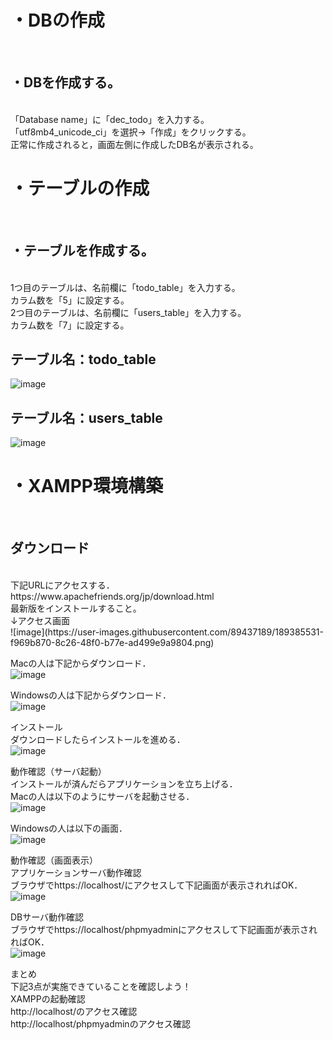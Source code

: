 <h1>・DBの作成</h1><br>
<h2>・DBを作成する。</h2><br>
「Database name」に「dec_todo」を入力する。<br>
「utf8mb4_unicode_ci」を選択→「作成」をクリックする。<br>
正常に作成されると，画面左側に作成したDB名が表示される。<br>
<h1>・テーブルの作成</h1><br>
<h2>・テーブルを作成する。</h2><br>
1つ目のテーブルは、名前欄に「todo_table」を入力する。<br>
カラム数を「5」に設定する。<br>
2つ目のテーブルは、名前欄に「users_table」を入力する。<br>
カラム数を「7」に設定する。<br>

<h2>テーブル名：todo_table</h2>

![image](https://user-images.githubusercontent.com/89437189/188614800-35fa60da-372c-4ed4-ad4d-86c0541d7f19.png)

<h2>テーブル名：users_table</h2>

![image](https://user-images.githubusercontent.com/89437189/188614693-8aa6a065-4881-4eb8-ae90-a2230c6d92f6.png)




<h1>・XAMPP環境構築</h1><br>
<h2>ダウンロード</h2><br>
下記URLにアクセスする．<br>
https://www.apachefriends.org/jp/download.html<br>
最新版をインストールすること。<br>
↓アクセス画面<br>
![image](https://user-images.githubusercontent.com/89437189/189385531-f969b870-8c26-48f0-b77e-ad499e9a9804.png)

Macの人は下記からダウンロード．<br>
![image](https://user-images.githubusercontent.com/89437189/189385743-7a1623e4-0c87-4f3f-8ee1-0238644eff0a.png)

Windowsの人は下記からダウンロード．<br>
![image](https://user-images.githubusercontent.com/89437189/189385882-5a099cc1-c139-4aed-a0fc-46d40ac46e08.png)

インストール<br>
ダウンロードしたらインストールを進める．<br>
![image](https://user-images.githubusercontent.com/89437189/189386004-2870d51e-531c-48c9-9bfa-8b775bc6da1f.png)

動作確認（サーバ起動）<br>
インストールが済んだらアプリケーションを立ち上げる．<br>
Macの人は以下のようにサーバを起動させる．<br>
![image](https://user-images.githubusercontent.com/89437189/189386150-a9515933-b297-420e-acb6-c503c1b4018c.png)

Windowsの人は以下の画面．<br>
![image](https://user-images.githubusercontent.com/89437189/189386225-03371dcd-fc38-45c3-90f6-836d2a86164d.png)

動作確認（画面表示）<br>
アプリケーションサーバ動作確認<br>
ブラウザでhttps://localhost/にアクセスして下記画面が表示されればOK．<br>
![image](https://user-images.githubusercontent.com/89437189/189386400-1b9e132b-2daf-4466-95c8-564db8a02171.png)

DBサーバ動作確認<br>
ブラウザでhttps://localhost/phpmyadminにアクセスして下記画面が表示されればOK．<br>
![image](https://user-images.githubusercontent.com/89437189/189386490-b7e8c010-d951-4e13-95cc-bffb5b7867b8.png)

まとめ<br>
下記3点が実施できていることを確認しよう！<br>
XAMPPの起動確認<br>
http://localhost/のアクセス確認<br>
http://localhost/phpmyadminのアクセス確認<br>
